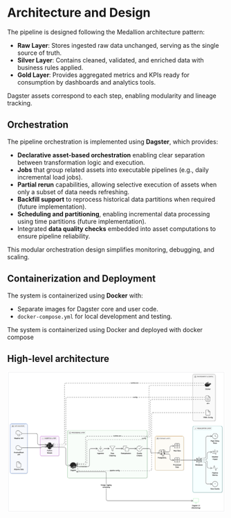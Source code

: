 # Architecture and Design

The pipeline is designed following the Medallion architecture pattern:

- **Raw Layer**: Stores ingested raw data unchanged, serving as the single source of truth.
- **Silver Layer**: Contains cleaned, validated, and enriched data with business rules applied.
- **Gold Layer**: Provides aggregated metrics and KPIs ready for consumption by dashboards and analytics tools.

Dagster assets correspond to each step, enabling modularity and lineage tracking.

## Orchestration

The pipeline orchestration is implemented using **Dagster**, which provides:

- **Declarative asset-based orchestration** enabling clear separation between transformation logic and execution.
- **Jobs** that group related assets into executable pipelines (e.g., daily incremental load jobs).
- **Partial rerun** capabilities, allowing selective execution of assets when only a subset of data needs refreshing.
- **Backfill support** to reprocess historical data partitions when required (future implementation).
- **Scheduling and partitioning**, enabling incremental data processing using time partitions (future implementation).
- Integrated **data quality checks** embedded into asset computations to ensure pipeline reliability.

This modular orchestration design simplifies monitoring, debugging, and scaling.

## Containerization and Deployment

The system is containerized using **Docker** with:

- Separate images for Dagster core and user code.
- `docker-compose.yml` for local development and testing.

The system is containerized using Docker and deployed with docker compose


## High-level architecture

![High-level architecture diagram](../gallery/architecture_diagram.png)
